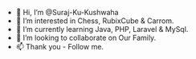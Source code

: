 - 👋 Hi, I’m @Suraj-Ku-Kushwaha
- 👀 I’m interested in Chess, RubixCube & Carrom.
- 🌱 I’m currently learning Java, PHP, Laravel & MySql. 
- 💞️ I’m looking to collaborate on Our Family.
- 📫 Thank you - Follow me.

<!---
Suraj-Ku-Kushwaha/Suraj-Ku-Kushwaha is a ✨ special ✨ repository because its `README.md` (this file) appears on your GitHub profile.
You can click the Preview link to take a look at your changes.
--->
